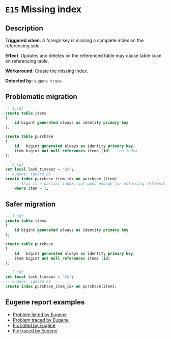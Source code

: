 # `E15` Missing index

## Description

**Triggered when**: A foreign key is missing a complete index on the referencing side.

**Effect**: Updates and deletes on the referenced table may cause table scan on referencing table.

**Workaround**: Create the missing index.

**Detected by**: `eugene trace`

## Problematic migration

```sql
-- 1.sql
create table items
(
    id bigint generated always as identity primary key
);

create table purchase
(
    id   bigint generated always as identity primary key,
    item bigint not null references items (id) -- no index
);

-- 2.sql
set local lock_timeout = '2s';
-- eugene: ignore E6
create index purchase_item_idx on purchase (item)
    -- this is a partial index, not good enough for enforcing referential integrity
    where item = 1;

```

## Safer migration

```sql
-- 1.sql
create table items
(
    id bigint generated always as identity primary key
);

create table purchase
(
    id   bigint generated always as identity primary key,
    item bigint not null references items (id)
);

-- 2.sql
set local lock_timeout = '2s';
-- eugene: ignore E6
create index purchase_item_idx on purchase(item);
```

## Eugene report examples

- [Problem linted by Eugene](unsafe_lint.md)
- [Problem traced by Eugene](unsafe_trace.md)
- [Fix linted by Eugene](safer_trace.md)
- [Fix traced by Eugene](safer_trace.md)
